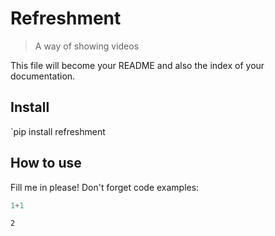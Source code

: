 # Refreshment
> A way of showing videos


This file will become your README and also the index of your documentation.

## Install

`pip install refreshment

## How to use

Fill me in please! Don't forget code examples:

```python
1+1
```




    2


